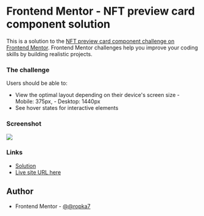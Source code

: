 # Frontend Mentor - NFT preview card component solution

This is a solution to the [NFT preview card component challenge on Frontend Mentor](https://www.frontendmentor.io/challenges/nft-preview-card-component-SbdUL_w0U). Frontend Mentor challenges help you improve your coding skills by building realistic projects.

### The challenge

Users should be able to:

- View the optimal layout depending on their device's screen size - Mobile: 375px, - Desktop: 1440px
- See hover states for interactive elements

### Screenshot

![](./screenshot.jpg)

### Links

- [Solution](https://github.com/kropka7/html_css/)
- [Live site URL here](https://your-live-site-url.com)


## Author

- Frontend Mentor - [@@ropka7](https://www.frontendmentor.io/profile/kropka7)
